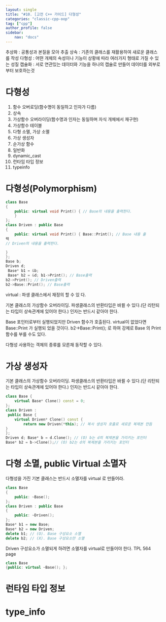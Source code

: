 ```yaml
---
layout: single
title: "#10. [고전 C++ 가이드] 다형성"
categories: "classic-cpp-oop"
tag: ["cpp"]
author_profile: false
sidebar: 
    nav: "docs"
---
```


추상화 : 공통성과 본질을 모아 추출
상속 : 기존의 클래스를 재활용하여 새로운 클래스를 작성
다형성 : 어떤 개체의 속성이나 기능이 상황에 따라 여러가지 형태로 가질 수 있는 성질
캡슐화 : 서로 연관있는 데이터와 기능을 하나의 캡슐로 만들어 데이터를 외부로 부터 보호하는것 



# 다형성

1. 함수 오버로딩(함수명이 동일하고 인자가 다름)
2. 상속
3. 가상함수 오버라이딩(함수명과 인자는 동일하며 자식 개체에서 재구현)
4. 가상함수 테이블
5. 다형 소멸, 가상 소멸
6. 가상 생성자
8. 순가상 함수
9. 일반화
10. dynamic_cast
11. 런타임 타입 정보
12. typeinfo

# 다형성(Polymorphism)

```cpp
class Base
{
    public: virtual void Print() { // Base의 내용을 출력한다. 
    }
};
class Driven : public Base
{
    public: virtual void Print() { Base::Print(); // Base 내용 출
력
// Driven의 내용을 출력한다. 

}
};
Base b; 
Driven d;
 Base* b1 = &b; 
 Base* b2 = &d; b1->Print(); // Base출력
b2->Print(); // Driven출력
b2->Base::Print(); // Base출력
```

virtual : 파생 클래스에서 재정의 할 수 있
다.


기본 클래스의 가상함수 오버라이딩. 파생클래스의 반환타입은 바뀔 수 있다.(단
리턴되는 타입이 상속관계에 있어야 한다.)
인자는 반드시 같아야 한다.

Base 포인터로부터 실행되었지만 Driven 함수가 호출된다. virtual이 없었다면 Base::Print 가 실행되
었을 것이다. b2->Base::Print(); 로 하여 강제로 Base 의 Print 함수를 부를 수도 있다.

다형성
사용하는 객체의 종류를 모른채 동작할 수
있다.

# 가상 생성자

기본 클래스의 가상함수 오버라이딩. 파생클래스의 반환타입은 바뀔 수 있다.(단
리턴되는 타입이 상속관계에 있어야 한다.)
인자는 반드시 같아야 한다.

```cpp
class Base { 
    virtual Base* Clone() const = 0; 
};
class Driven :
 public Base { 
    virtual Driven* Clone() const { 
        return new Driven(*this); // 복사 생성자 호출로 새로운 복제본 만듬
}
};
Driven d; Base* b = d.Clone(); // (O) b는 d의 복제본을 가리키는 포인터
Base* b2 = b->Clone();// (O) b2는 d의 복제본을 가리키는 포인터
```
# 다형 소멸, public Virtual 소멸자

다형성을 가진 기본 클래스는 반드시 소멸자를 virtual 로 만들어라.

```cpp
class Base
{
    public: ~Base(); 
};
class Driven : public Base
{
    public: ~Driven(); 
};
Base* b1 = new Base; 
Base* b2 = new Driven; 
delete b1; // (O). Base 구성요소 소멸
delete b2; // (X). Base 구성요소만 소멸
```

Driven 구성요소가 소멸되게 하려면 소멸자를
virtual로 만들어야 한다. TPL 564 page
```cpp
class Base
{public: virtual ~Base(); };
```

# 런타임 타입 정보

# type_info




